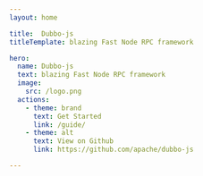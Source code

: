 ```yaml
---
layout: home

title:  Dubbo-js
titleTemplate: blazing Fast Node RPC framework

hero:
  name: Dubbo-js
  text: blazing Fast Node RPC framework
  image:
    src: /logo.png
  actions:
    - theme: brand
      text: Get Started
      link: /guide/
    - theme: alt
      text: View on Github
      link: https://github.com/apache/dubbo-js

---
```


